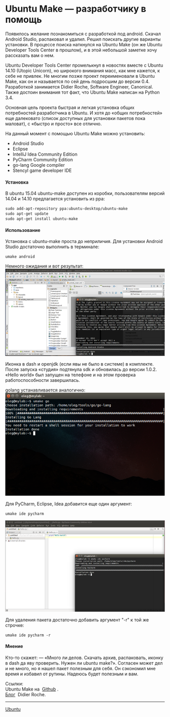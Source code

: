 #  Ubuntu Make — разработчику в помощь

 Появилось желание познакомиться с разработкой под android. Скачал Android Studio, распаковал и удалил. Решил поискать другие варианты установки. В процессе поиска наткнулся на Ubuntu Make (он же Ubuntu Developer Tools Center в прошлом), и в этой небольшой заметке хочу рассказать вам о нем.   
  
 Ubuntu Developer Tools Center промелькнул в новостях вместе с Ubuntu 14.10 (Utopic Unicorn), но широкого внимания масс, как мне кажется, к себе не привлек. Не многим позже проект переименовали в Ubuntu Make, как он и называется по сей день подросшим до версии 0.4. Разработкой занимается Didier Roche, Software Engineer, Canonical. Также достоин внимания тот факт, что Ubuntu Make написан на Python 3.4.   
  
 Основная цель проекта быстрая и легкая установка общих потребностей разработчика в Ubuntu. И хотя до «общих потребностей» еще далековато (список доступных для установки пакетов пока маловат), с «быстро и просто» все отлично.   
  
 На данный момент с помощью Ubuntu Make можно установить:   

*   Android Studio
*   Eclipse
*   IntelliJ Idea Community Edition
*   PyCharm Community Edition
*   go-lang Google compiler
*   Stencyl game developer IDE

  

#### Установка

  
 В ubuntu 15.04 ubuntu-make доступен из коробки, пользователям версий 14.04 и 14.10 предлагается установить из ppa:   
  

```
sudo add-apt-repository ppa:ubuntu-desktop/ubuntu-make
sudo apt-get update
sudo apt-get install ubuntu-make

```

  

#### Использование

  
 Установка с ubuntu-make проста до неприличия. Для установки Android Studio достаточно выполнить в терминале:   
  

```
umake android

```

  
 Немного ожидания и вот результат:   
 ![](/images/9f2ec35677f0b19b42e01195a2baee31.png)   
  
 Иконка в dash и openjdk (если явы не было в системе) в комплекте. После запуска «студия» подтянула sdk и обновилась до версии 1.0.2. «Hello world» был запущен на телефоне и на этом проверка работоспособности завершилась.   
  
 golang устанавливается аналогично:    
 ![](/images/d083438e6a51fe4da3ba6fb5b58e47a7.png)   
  
 Для PyCharm, Eclipse, Idea добавится еще один аргумент:   
  

```
umake ide pycharm

```

  
 ![](/images/ca88b8dc50d07fb12f97751686cc94ef.png)   
  
 Для удаления пакета достаточно добавить аргумент "-r" к той же строчке:   
  

```
umake ide pycharm -r

```

#### Мнение

  
 Кто-то скажет: — «Много ли делов. Скачать архив, распаковать, иконку в dash да яву проверить. Нужен ли ubuntu make?». Согласен может дел и не много, но я нашел пакет полезным для себя. Он сэкономил мне время и избавил от рутины. Надеюсь будет полезным и вам.   
  
 Ссылки:   
 Ubuntu Make на   [Github](https://github.com/ubuntu/ubuntu-make)  .   
 [Блог](http://blog.didrocks.fr/)   Didier Roche.

**********
[Ubuntu](/tags/Ubuntu.md)
